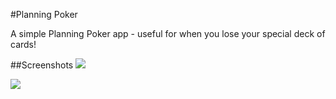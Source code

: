 #Planning Poker

A simple Planning Poker app - useful for when you lose your special deck of cards!

##Screenshots
![](https://github.com/sep/planning-poker-android/raw/master/ss_home.png)

![](https://github.com/sep/planning-poker-android/raw/master/ss_card.png)